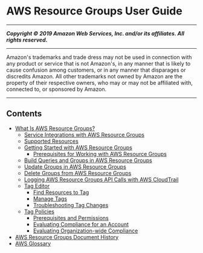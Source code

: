 # AWS Resource Groups User Guide

-----
*****Copyright &copy; 2019 Amazon Web Services, Inc. and/or its affiliates. All rights reserved.*****

-----
Amazon's trademarks and trade dress may not be used in 
     connection with any product or service that is not Amazon's, 
     in any manner that is likely to cause confusion among customers, 
     or in any manner that disparages or discredits Amazon. All other 
     trademarks not owned by Amazon are the property of their respective
     owners, who may or may not be affiliated with, connected to, or 
     sponsored by Amazon.

-----
## Contents
+ [What Is AWS Resource Groups?](welcome.md)
   + [Service Integrations with AWS Resource Groups](orgs_integrated-services-list.md)
   + [Supported Resources](supported-resources.md)
   + [Getting Started with AWS Resource Groups](gettingstarted.md)
      + [Prerequisites for Working with AWS Resource Groups](gettingstarted-prereqs.md)
   + [Build Queries and Groups in AWS Resource Groups](gettingstarted-query.md)
   + [Update Groups in AWS Resource Groups](updating-resource-groups.md)
   + [Delete Groups from AWS Resource Groups](deleting-resource-groups.md)
   + [Logging AWS Resource Groups API Calls with AWS CloudTrail](logging-using-cloudtrail.md)
   + [Tag Editor](tag-editor.md)
      + [Find Resources to Tag](find-resources-to-tag.md)
      + [Manage Tags](tagging-resources.md)
      + [Troubleshooting Tag Changes](troubleshooting-tags.md)
   + [Tag Policies](tag-policies-arg.md)
      + [Prerequisites and Permissions](tag-policies-prereqs.md)
      + [Evaluating Compliance for an Account](tag-policies-arg-finding-noncompliant-tags.md)
      + [Evaluating Organization-wide Compliance](tag-policies-arg-evaluating-org-wide-compliance.md)
+ [AWS Resource Groups Document History](doc-history.md)
+ [AWS Glossary](glossary.md)